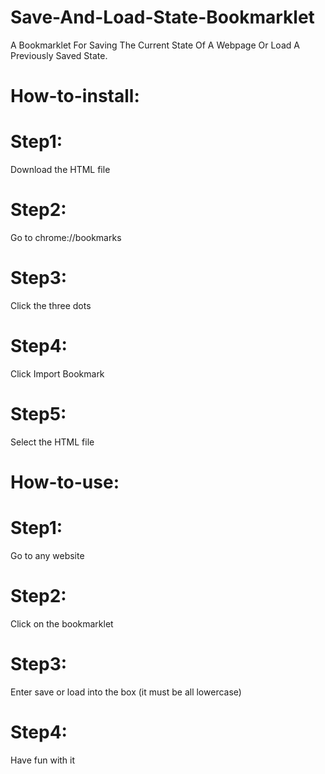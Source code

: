 # Save-And-Load-State-Bookmarklet
A Bookmarklet For Saving The Current State Of A Webpage Or Load A Previously Saved State.
# How-to-install:
# Step1: 
Download the HTML file
# Step2: 
Go to chrome://bookmarks
# Step3: 
Click the three dots
# Step4: 
Click Import Bookmark
# Step5: 
Select the HTML file
# How-to-use:
# Step1: 
Go to any website
# Step2: 
Click on the bookmarklet
# Step3: 
Enter save or load into the box (it must be all lowercase)
# Step4: 
Have fun with it
